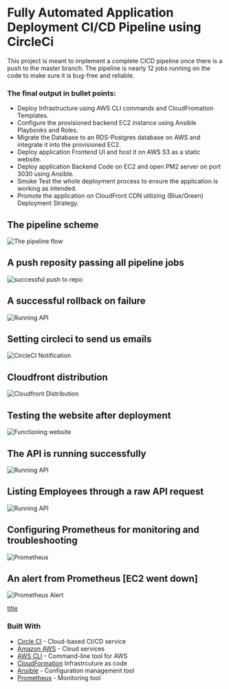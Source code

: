 # Fully Automated Application Deployment CI/CD Pipeline using CircleCi

This project is meant to implement a complete CICD pipeline once there is a push to the master branch. The pipeline is nearly 12 jobs running on the code to make sure it is bug-free and reliable. 

### The final output in bullet points: 
- Deploy Infrastructure using AWS CLI commands and CloudFromation Templates.
- Configure the provisioned backend EC2 instance using Ansible Playbooks and Roles.
- Migrate the Database to an RDS-Postgres database on AWS and integrate it into the provisioned EC2.
- Deploy application Frontend UI and host it on AWS S3 as a static website.
- Deploy application Backend Code on EC2 and open PM2 server on port 3030 using Ansible.
- Smoke Test the whole deployment process to ensure the  application is working as intended.
- Promote the application on CloudFront CDN utilizing (Blue/Green) Deployment Strategy.



## The pipeline scheme
![The pipeline flow](udapeople-pipeline.png)

## A push reposity passing all pipeline jobs 
![successful push to repo](https://github.com/Ahmed-Hodhod/Fully-automated-Application-Deployment-CI-CD-Pipeline/blob/master/project_screenshots/Screenshot%20(2129).png)


## A successful rollback on failure 
![Running API](https://github.com/Ahmed-Hodhod/Fully-automated-Application-Deployment-CI-CD-Pipeline/blob/master/project_screenshots/Screenshot7_SuccessfulRollback.png)


## Setting circleci to send us emails 
![CircleCI Notification](https://github.com/Ahmed-Hodhod/Fully-automated-Application-Deployment-CI-CD-Pipeline/blob/master/project_screenshots/ScreenShot4_Email_Notification.png)


## Cloudfront distribution 
![Cloudfront Distribution](https://github.com/Ahmed-Hodhod/Fully-automated-Application-Deployment-CI-CD-Pipeline/blob/master/project_screenshots/URL3_Screenshot.png)


## Testing the website after deployment
![Functioning website](https://github.com/Ahmed-Hodhod/Fully-automated-Application-Deployment-CI-CD-Pipeline/blob/master/project_screenshots/fix_cloudfrontDomanName.png)


## The API is running successfully 
![Running API](https://github.com/Ahmed-Hodhod/Fully-automated-Application-Deployment-CI-CD-Pipeline/blob/master/project_screenshots/URL4_Screenshot.png)


## Listing Employees through a raw API request
![Running API](https://github.com/Ahmed-Hodhod/Fully-automated-Application-Deployment-CI-CD-Pipeline/blob/master/project_screenshots/fix_api-employees.png)


## Configuring Prometheus for monitoring and troubleshooting
![Prometheus](https://github.com/Ahmed-Hodhod/Fully-automated-Application-Deployment-CI-CD-Pipeline/blob/master/project_screenshots/URL5_Screenshot.png)


## An alert from Prometheus [EC2 went down]
![Prometheus Alert](https://github.com/Ahmed-Hodhod/Fully-automated-Application-Deployment-CI-CD-Pipeline/blob/master/project_screenshots/Screenshot12_EmailNotifi.png)


[title](https://www.example.com)


### Built With
- [Circle CI](https://circleci.com/) - Cloud-based CI/CD service
- [Amazon AWS](https://aws.amazon.com/) - Cloud services
- [AWS CLI](https://aws.amazon.com/cli/) - Command-line tool for AWS
- [CloudFormation](https://aws.amazon.com/cloudformation) Infrastrcuture as code
- [Ansible](https://www.ansible.com/) - Configuration management tool
- [Prometheus](https://prometheus.io/) - Monitoring tool
